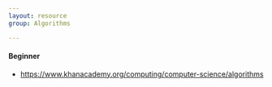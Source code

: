 ```yaml
---
layout: resource
group: Algorithms

---
```

<!-- General resources go here -->

#### Beginner

- <https://www.khanacademy.org/computing/computer-science/algorithms>


<!-- #### Intermediate -->

<!-- #### Advanced -->

<!-- #### Jedi -->
